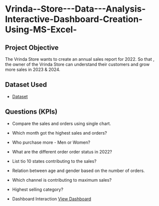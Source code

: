 # Vrinda--Store---Data---Analysis-Interactive-Dashboard-Creation-Using-MS-Excel-
## Project Objective
The Vrinda Store wants to create an annual sales report for 2022. So that , the owner of the Vrinda Store can understand their customers and grow more sales in 2023 & 2024.

## Dataset Used
- <a href="https://github.com/Simransharma-111/Vrinda--Store---Data---Analysis-Interactive-Dashboard-Creation-Using-MS-Excel-">Dataset</a>

## Questions (KPIs)
- Compare the sales and orders using single chart.
- Which month got the highest sales and orders?
- Who purchase more - Men or Women?
- What are the different order order status in 2022?
- List tio 10 states contributing to the sales?
- Relation between age and gender based on the number of orders.
- Which channel is contributing to maximum sales?
- Highest selling category?

- Dashboard Interaction <a href="https://github.com/Simransharma-111/Vrinda--Store---Data---Analysis-Interactive-Dashboard-Creation-Using-MS-Excel-/blob/main/Dashboard_Image.png">View Dashboard</a>
